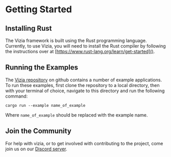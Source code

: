 # Getting Started

## Installing Rust
The Vizia framework is built using the Rust programming language. Currently, to use Vizia, you will need to install the Rust compiler by following the instructions over at [https://www.rust-lang.org/learn/get-started]().

## Running the Examples
The [Vizia repository](https://github.com/vizia/vizia) on github contains a number of example applications. To run these examples, first clone the repository to a local directory, then with your terminal of choice, navigate to this directory and run the following command:

```
cargo run --example name_of_example
```

Where `name_of_example` should be replaced with the example name.

## Join the Community
For help with vizia, or to get involved with contributing to the project, come join us on our [Discord server](https://discord.gg/aNkTPsRm2w).